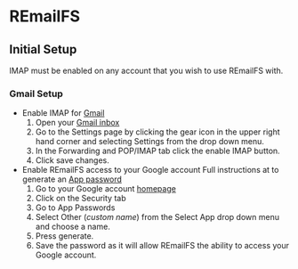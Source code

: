 # REmailFS

## Initial Setup
IMAP must be enabled on any account that you wish to use REmailFS with.

### Gmail Setup
- Enable IMAP for [Gmail](https://mail.google.com/mail/u/0/#settings/fwdandpop)
	1) Open your [Gmail inbox](https://mail.google.com/mail/u/0/)
	2) Go to the Settings page by clicking the gear icon in the upper right hand corner and selecting Settings from the drop down menu.
	3) In the Forwarding and POP/IMAP tab click the enable IMAP button.
	4) Click save changes.
- Enable REmailFS access to your Google account 
Full instructions at to generate an [App password](https://support.google.com/accounts/answer/185833)
	1) Go to your Google account [homepage](https://myaccount.google.com/ "Google Account Homepage")
	2) Click on the Security tab
	3) Go to App Passwords
	4) Select Other (_custom name_) from the Select App drop down menu and choose a name.
	5) Press generate.
	6) Save the password as it will allow REmailFS the ability to access your Google account. 
